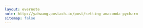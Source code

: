 ```yaml
---
layout: evernote
note: http://yahwang.postach.io/post/setting-anaconda-pycharm
sitemap: false
---
```


